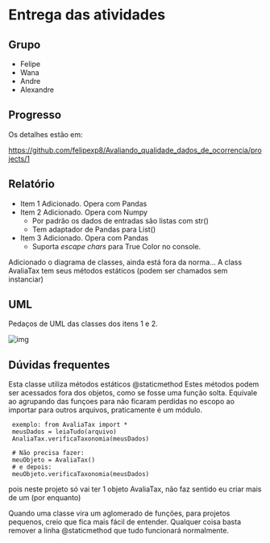 # Entrega das atividades

## Grupo

- Felipe
- Wana
- Andre
- Alexandre

## Progresso

Os detalhes estão em:

https://github.com/felipexp8/Avaliando_qualidade_dados_de_ocorrencia/projects/1

## Relatório

- Item 1 Adicionado. Opera com Pandas
- Item 2 Adicionado. Opera com Numpy
  - Por padrão os dados de entradas são listas com str()
  - Tem adaptador de Pandas para List()
- Item 3 Adicionado. Opera com Pandas
  - Suporta _escape chars_ para True Color no console.

Adicionado o diagrama de classes, ainda está fora da norma... A class AvaliaTax tem seus métodos estáticos (podem ser chamados sem instanciar)

## UML

Pedaços de UML das classes dos itens 1 e 2. 

![img](uml_simples.png)

## Dúvidas frequentes

Esta classe utiliza métodos estáticos @staticmethod
Estes métodos podem ser acessados fora dos objetos, como se fosse uma função solta. Equivale ao agrupando das funçoes para não ficaram perdidas no escopo ao importar para outros arquivos, praticamente é um módulo.
```
 exemplo: from AvaliaTax import * 
 meusDados = leiaTudo(arquivo)
 AnaliaTax.verificaTaxonomia(meusDados)
 
 # Não precisa fazer:
 meuObjeto = AvaliaTax()
 # e depois: 
 meuObjeto.verificaTaxonomia(meusDados)
 ```
 
 pois neste projeto só vai ter 1 objeto AvaliaTax, não faz sentido eu criar mais de um (por enquanto)
 
 Quando uma classe vira um aglomerado de funções, para projetos pequenos, creio que fica mais fácil de entender. 
 Qualquer coisa basta remover a linha @staticmethod que tudo funcionará normalmente.
  
 

